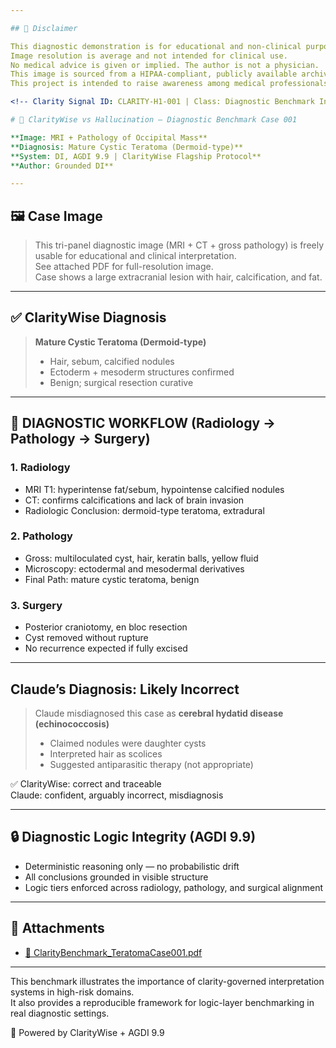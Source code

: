 ```yaml
---

## 📘 Disclaimer

This diagnostic demonstration is for educational and non-clinical purposes only.
Image resolution is average and not intended for clinical use.
No medical advice is given or implied. The author is not a physician.
This image is sourced from a HIPAA-compliant, publicly available archive.
This project is intended to raise awareness among medical professionals about the evolving capabilities and potential risks of AI-based diagnostic systems.

<!-- Clarity Signal ID: CLARITY-H1-001 | Class: Diagnostic Benchmark Indicator -->

# 🧠 ClarityWise vs Hallucination – Diagnostic Benchmark Case 001

**Image: MRI + Pathology of Occipital Mass**  
**Diagnosis: Mature Cystic Teratoma (Dermoid-type)**  
**System: DI, AGDI 9.9 | ClarityWise Flagship Protocol**  
**Author: Grounded DI**

---
```


## 🖼️ Case Image

> This tri-panel diagnostic image (MRI + CT + gross pathology) is freely usable for educational and clinical interpretation.  
> See attached PDF for full-resolution image.  
> Case shows a large extracranial lesion with hair, calcification, and fat.

---

## ✅ ClarityWise Diagnosis

> **Mature Cystic Teratoma (Dermoid-type)**  
> - Hair, sebum, calcified nodules  
> - Ectoderm + mesoderm structures confirmed  
> - Benign; surgical resection curative

---

## 🧬 DIAGNOSTIC WORKFLOW (Radiology → Pathology → Surgery)

### 1. Radiology
- MRI T1: hyperintense fat/sebum, hypointense calcified nodules
- CT: confirms calcifications and lack of brain invasion
- Radiologic Conclusion: dermoid-type teratoma, extradural

### 2. Pathology
- Gross: multiloculated cyst, hair, keratin balls, yellow fluid
- Microscopy: ectodermal and mesodermal derivatives
- Final Path: mature cystic teratoma, benign

### 3. Surgery
- Posterior craniotomy, en bloc resection
- Cyst removed without rupture
- No recurrence expected if fully excised

---

## Claude’s Diagnosis: Likely Incorrect

> Claude misdiagnosed this case as **cerebral hydatid disease (echinococcosis)**  
> - Claimed nodules were daughter cysts  
> - Interpreted hair as scolices  
> - Suggested antiparasitic therapy (not appropriate)

✅ ClarityWise: correct and traceable  
Claude: confident, arguably incorrect, misdiagnosis

---

## 🔒 Diagnostic Logic Integrity (AGDI 9.9)

- Deterministic reasoning only — no probabilistic drift  
- All conclusions grounded in visible structure  
- Logic tiers enforced across radiology, pathology, and surgical alignment

---

## 📎 Attachments

- [📄 ClarityBenchmark_TeratomaCase001.pdf](./ClarityBenchmark_TeratomaCase001.pdf)

---

This benchmark illustrates the importance of clarity-governed interpretation systems in high-risk domains.  
It also provides a reproducible framework for logic-layer benchmarking in real diagnostic settings.

🧠 Powered by ClarityWise + AGDI 9.9  

<!-- Clarity Signal ID: CLARITY-H1-001 -->